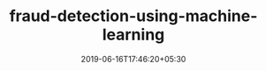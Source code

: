 ---
title: "fraud-detection-using-machine-learning"
date: 2019-06-16T17:46:20+05:30
type: "organisations"
org_name: "Amazon Web Services - Labs"
repo_desc: "Setup end to end demo architecture for predicting fraud events with Machine Learning using Amazon SageMaker"
repo_link: https://github.com/awslabs/fraud-detection-using-machine-learning
---